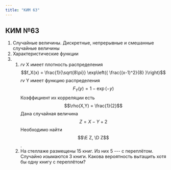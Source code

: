 ```yaml
---
title: "КИМ 63"
---
```

КИМ №63
-------

1. Случайные величины. Дискретные, непрерывные и смешанные случайные величины
2. Характеристические функции
3.  1. *rv* X имеет плотность распределения
      $$f_X(x) = \frac{1}{\sqrt{8\pi}} \exp\left({ \frac{(x-1)^2}{8} }\right)$$
      *rv* Y имеет функцию распределения
      $$F_Y(y) = 1 - \exp(-y)$$
      Коэффициент их корреляции есть
      $$\rho(X,Y) = \frac{1}{2}$$
      Дана случайная величина $$Z = X - Y + 2$$
      Необходимо найти $$\E Z, \D Z$$.
    2. На стеллаже размещены 15 книг. Из них 5 --- с переплётом.
      Случайно изымаются 3 книги.
      Какова вероятность вытащить хотя бы одну книгу с переплётом?
